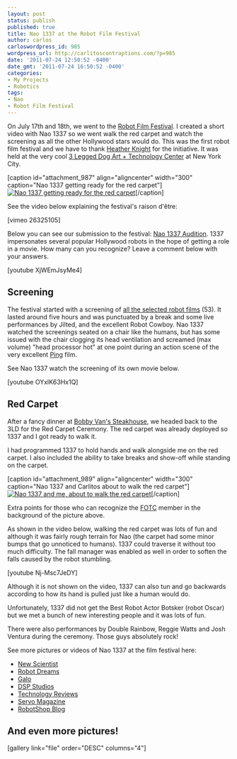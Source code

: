 ```yaml
---
layout: post
status: publish
published: true
title: Nao 1337 at the Robot Film Festival
author: carlos
carloswordpress_id: 985
wordpress_url: http://carlitoscontraptions.com/?p=985
date: '2011-07-24 12:50:52 -0400'
date_gmt: '2011-07-24 16:50:52 -0400'
categories:
- My Projects
- Robotics
tags:
- Nao
- Robot Film Festival
---
```

On July 17th and 18th, we went to the [Robot Film Festival](http://robotfilmfestival.com/). I created a short video with Nao 1337 so we went walk the red carpet and watch the screening as all the other Hollywood stars would do. This was the first robot film festival and we have to thank [Heather Knight](http://www.marilynmonrobot.com/) for the initiative. It was held at the very cool [3 Legged Dog Art + Technology Center](http://www.3leggeddog.org/) at New York City.

\[caption id="attachment_987" align="aligncenter" width="300" caption="Nao 1337 getting ready for the red carpet"\][![Nao 1337 getting ready for the red carpet](http://carlitoscontraptions.com/wp-content/uploads/2011/07/IMG_0578-300x225.jpg "Nao 1337 getting ready for the red carpet")](http://carlitoscontraptions.com/wp-content/uploads/2011/07/IMG_0578.jpg)\[/caption\]

See the video below explaining the festival's raison d'être:

[vimeo 26325105]

Below you can see our submission to the festival: [Nao 1337 Audition](http://vimeo.com/24947744). 1337 impersonates several popular Hollywood robots in the hope of getting a role in a movie. How many can you recognize? Leave a comment below with your answers.  

[youtube XjWEmJsyMe4]

## Screening


The festival started with a screening of [all the selected robot films](http://vimeo.com/groups/robotfilmfest) (53). It lasted around five hours and was punctuated by a break and some live performances by Jilted, and the excellent Robot Cowboy. Nao 1337 watched the screenings seated on a chair like the humans, but has some issued with the chair clogging its head ventilation and screamed (max volume) "head processor hot" at one point during an action scene of the very excellent [Ping](http://vimeo.com/11550125) film.

See Nao 1337 watch the screening of its own movie below.

[youtube OYxlK63Hx1Q]

## Red Carpet


After a fancy dinner at [Bobby Van's Steakhouse](http://www.bobbyvans.com/Bobby_Vans_Steakhouse/Wall_St.html), we headed back to the 3LD for the Red Carpet Ceremony. The red carpet was already deployed so 1337 and I got ready to walk it.

I had programmed 1337 to hold hands and walk alongside me on the red carpet. I also included the ability to take breaks and show-off while standing on the carpet.

\[caption id="attachment_989" align="aligncenter" width="300" caption="Nao 1337 and Carlitos about to walk the red carpet"\][![Nao 1337 and me, about to walk the red carpet](http://carlitoscontraptions.com/wp-content/uploads/2011/07/IMG_0553-300x225.jpg "Nao 1337 and me, about to walk the red carpet")](http://carlitoscontraptions.com/wp-content/uploads/2011/07/IMG_0553.jpg)\[/caption\]

Extra points for those who can recognize the [FOTC](http://en.wikipedia.org/wiki/Flight_of_the_Conchords) member in the background of the picture above.

As shown in the video below, walking the red carpet was lots of fun and although it was fairly rough terrain for Nao (the carpet had some minor bumps that go unnoticed to humans). 1337 could traverse it without too much difficulty. The fall manager was enabled as well in order to soften the falls caused by the robot stumbling.

[youtube Nj-Msc7JeDY]

Although it is not shown on the video, 1337 can also tun and go backwards according to how its hand is pulled just like a human would do.

Unfortunately, 1337 did not get the Best Robot Actor Botsker (robot Oscar) but we met a bunch of new interesting people and it was lots of fun.

There were also performances by Double Rainbow, Reggie Watts and Josh Ventura during the ceremony. Those guys absolutely rock!

See more pictures or videos of Nao 1337 at the film festival here:

*   [New Scientist](http://www.newscientist.com/blogs/culturelab/2011/07/of-chorebots-and-broken-hearted-humanoids.html)
*   [Robot Dreams](http://www.robots-dreams.com/2011/07/robot-film-festival-videos-available-online-video.html)
*   [Galo](http://www.galomagazine.com/technology/a-look-into-the-robot-film-festival/)
*   [DSP Studios](http://danielsethpagelstudios.blogspot.com/)
*   [Technology Reviews](http://www.technologyreview.com/blog/guest/27044/?p1=blogs)
*   [Servo Magazine](http://servomagazine.com/index.php/blog/post/nao_1337_audition1/)
*   [RobotShop Blog](http://www.robotshop.com/blog/the-first-robot-film-festival-was-a-success-new-robotic-stars-are-born-1361)

## And even more pictures!

\[gallery link="file" order="DESC" columns="4"\]